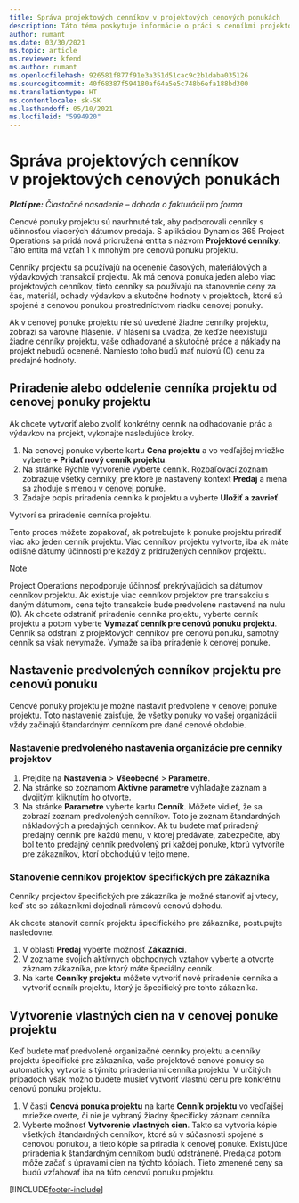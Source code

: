 ```yaml
---
title: Správa projektových cenníkov v projektových cenových ponukách
description: Táto téma poskytuje informácie o práci s cenníkmi projektov v cenových ponukách.
author: rumant
ms.date: 03/30/2021
ms.topic: article
ms.reviewer: kfend
ms.author: rumant
ms.openlocfilehash: 926581f877f91e3a351d51cac9c2b1daba035126
ms.sourcegitcommit: 40f68387f594180af64a5e5c748b6efa188bd300
ms.translationtype: HT
ms.contentlocale: sk-SK
ms.lasthandoff: 05/10/2021
ms.locfileid: "5994920"
---
```

# <a name="manage-project-price-lists-on-project-quotes"></a>Správa projektových cenníkov v projektových cenových ponukách 

_**Platí pre:** Čiastočné nasadenie – dohoda o fakturácii pro forma_

Cenové ponuky projektu sú navrhnuté tak, aby podporovali cenníky s účinnosťou viacerých dátumov predaja. S aplikáciou Dynamics 365 Project Operations sa pridá nová pridružená entita s názvom **Projektové cenníky**. Táto entita má vzťah 1 k mnohým pre cenovú ponuku projektu.

Cenníky projektu sa používajú na ocenenie časových, materiálových a výdavkových transakcií projektu. Ak má cenová ponuka jeden alebo viac projektových cenníkov, tieto cenníky sa používajú na stanovenie ceny za čas, materiál, odhady výdavkov a skutočné hodnoty v projektoch, ktoré sú spojené s cenovou ponukou prostredníctvom riadku cenovej ponuky.

Ak v cenovej ponuke projektu nie sú uvedené žiadne cenníky projektu, zobrazí sa varovné hlásenie. V hlásení sa uvádza, že keďže neexistujú žiadne cenníky projektu, vaše odhadované a skutočné práce a náklady na projekt nebudú ocenené. Namiesto toho budú mať nulovú (0) cenu za predajné hodnoty.

## <a name="associate-or-disassociate-a-project-price-list-on-a-project-quote"></a>Priradenie alebo oddelenie cenníka projektu od cenovej ponuky projektu

Ak chcete vytvoriť alebo zvoliť konkrétny cenník na odhadovanie prác a výdavkov na projekt, vykonajte nasledujúce kroky.

1. Na cenovej ponuke vyberte kartu **Cena projektu** a vo vedľajšej mriežke vyberte **+ Pridať nový cenník projektu**.
2. Na stránke Rýchle vytvorenie vyberte cenník. Rozbaľovací zoznam zobrazuje všetky cenníky, pre ktoré je nastavený kontext **Predaj** a mena sa zhoduje s menou v cenovej ponuke.
4. Zadajte popis priradenia cenníka k projektu a vyberte **Uložiť a zavrieť**.

Vytvorí sa priradenie cenníka projektu.

Tento proces môžete zopakovať, ak potrebujete k ponuke projektu priradiť viac ako jeden cenník projektu. Viac cenníkov projektu vytvorte, iba ak máte odlišné dátumy účinnosti pre každý z pridružených cenníkov projektu.

> [!NOTE]
> Project Operations nepodporuje účinnosť prekrývajúcich sa dátumov cenníkov projektu. Ak existuje viac cenníkov projektov pre transakciu s daným dátumom, cena tejto transakcie bude predvolene nastavená na nulu (0).
Ak chcete odstrániť priradenie cenníka projektu, vyberte cenník projektu a potom vyberte **Vymazať cenník pre cenovú ponuku projektu**. Cenník sa odstráni z projektových cenníkov pre cenovú ponuku, samotný cenník sa však nevymaže. Vymaže sa iba priradenie k cenovej ponuke.

## <a name="set-up-default-project-price-lists-on-a-quote"></a>Nastavenie predvolených cenníkov projektu pre cenovú ponuku

Cenové ponuky projektu je možné nastaviť predvolene v cenovej ponuke projektu. Toto nastavenie zaisťuje, že všetky ponuky vo vašej organizácii vždy začínajú štandardným cenníkom pre dané cenové obdobie.

### <a name="set-up-organizational-default-for-project-price-lists"></a>Nastavenie predvoleného nastavenia organizácie pre cenníky projektov

1. Prejdite na **Nastavenia** > **Všeobecné** > **Parametre**.
2. Na stránke so zoznamom **Aktívne parametre** vyhľadajte záznam a dvojitým kliknutím ho otvorte. 
3. Na stránke **Parametre** vyberte kartu **Cenník**. Môžete vidieť, že sa zobrazí zoznam predvolených cenníkov. Toto je zoznam štandardných nákladových a predajných cenníkov. Ak tu budete mať priradený predajný cenník pre každú menu, v ktorej predávate, zabezpečíte, aby bol tento predajný cenník predvolený pri každej ponuke, ktorú vytvoríte pre zákazníkov, ktorí obchodujú v tejto mene.

### <a name="set-up-customer-specific-project-price-lists"></a>Stanovenie cenníkov projektov špecifických pre zákazníka

Cenníky projektov špecifických pre zákazníka je možné stanoviť aj vtedy, keď ste so zákazníkmi dojednali rámcovú cenovú dohodu.

Ak chcete stanoviť cenník projektu špecifického pre zákazníka, postupujte nasledovne.

1. V oblasti **Predaj** vyberte možnosť **Zákazníci**.
2. V zozname svojich aktívnych obchodných vzťahov vyberte a otvorte záznam zákazníka, pre ktorý máte špeciálny cenník.
3. Na karte **Cenníky projektu** môžete vytvoriť nové priradenie cenníka a vytvoriť cenník projektu, ktorý je špecifický pre tohto zákazníka.

## <a name="create-custom-pricing-on-a-project-quote"></a>Vytvorenie vlastných cien na v cenovej ponuke projektu

Keď budete mať predvolené organizačné cenníky projektu a cenníky projektu špecifické pre zákazníka, vaše projektové cenové ponuky sa automaticky vytvoria s týmito priradeniami cenníka projektu. V určitých prípadoch však možno budete musieť vytvoriť vlastnú cenu pre konkrétnu cenovú ponuku projektu. 

1. V časti **Cenová ponuka projektu** na karte **Cenník projektu** vo vedľajšej mriežke overte, či nie je vybraný žiadny špecifický záznam cenníka.
2. Vyberte možnosť **Vytvorenie vlastných cien**. Takto sa vytvoria kópie všetkých štandardných cenníkov, ktoré sú v súčasnosti spojené s cenovou ponukou, a tieto kópie sa priradia k cenovej ponuke. Existujúce priradenia k štandardným cenníkom budú odstránené. Predajca potom môže začať s úpravami cien na týchto kópiách. Tieto zmenené ceny sa budú vzťahovať iba na túto cenovú ponuku projektu.


[!INCLUDE[footer-include](../../includes/footer-banner.md)]
